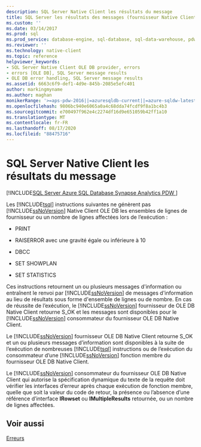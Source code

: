 ```yaml
---
description: SQL Server Native Client les résultats du message
title: SQL Server les résultats des messages (fournisseur Native Client OLE DB)
ms.custom: ''
ms.date: 03/14/2017
ms.prod: sql
ms.prod_service: database-engine, sql-database, sql-data-warehouse, pdw
ms.reviewer: ''
ms.technology: native-client
ms.topic: reference
helpviewer_keywords:
- SQL Server Native Client OLE DB provider, errors
- errors [OLE DB], SQL Server message results
- OLE DB error handling, SQL Server message results
ms.assetid: 6663c6f9-def1-4d9e-845b-2085e5efc401
author: markingmyname
ms.author: maghan
monikerRange: '>=aps-pdw-2016||=azuresqldb-current||=azure-sqldw-latest||>=sql-server-2016||=sqlallproducts-allversions||>=sql-server-linux-2017||=azuresqldb-mi-current'
ms.openlocfilehash: 9806bc940e6065a0a4c68dda74fcdf9f8a1bc4b3
ms.sourcegitcommit: e700497f962e4c2274df16d9e651059b42ff1a10
ms.translationtype: MT
ms.contentlocale: fr-FR
ms.lasthandoff: 08/17/2020
ms.locfileid: "88475716"
---
```

# <a name="sql-server-native-client-message-results"></a>SQL Server Native Client les résultats du message
[!INCLUDE[SQL Server Azure SQL Database Synapse Analytics PDW ](../../includes/applies-to-version/sql-asdb-asdbmi-asa-pdw.md)]

  Les [!INCLUDE[tsql](../../includes/tsql-md.md)] instructions suivantes ne génèrent pas [!INCLUDE[ssNoVersion](../../includes/ssnoversion-md.md)] Native Client OLE DB les ensembles de lignes de fournisseur ou un nombre de lignes affectées lors de l’exécution :  
  
-   PRINT  
  
-   RAISERROR avec une gravité égale ou inférieure à 10  
  
-   DBCC  
  
-   SET SHOWPLAN  
  
-   SET STATISTICS  
  
 Ces instructions retournent un ou plusieurs messages d'information ou entraînent le renvoi par [!INCLUDE[ssNoVersion](../../includes/ssnoversion-md.md)] de messages d'information au lieu de résultats sous forme d'ensemble de lignes ou de nombre. En cas de réussite de l’exécution, le [!INCLUDE[ssNoVersion](../../includes/ssnoversion-md.md)] fournisseur de OLE DB Native Client retourne S_OK et les messages sont disponibles pour le [!INCLUDE[ssNoVersion](../../includes/ssnoversion-md.md)] consommateur du fournisseur OLE DB Native Client.  
  
 Le [!INCLUDE[ssNoVersion](../../includes/ssnoversion-md.md)] fournisseur OLE DB Native Client retourne S_OK et un ou plusieurs messages d’information sont disponibles à la suite de l’exécution de nombreuses [!INCLUDE[tsql](../../includes/tsql-md.md)] instructions ou de l’exécution du consommateur d’une [!INCLUDE[ssNoVersion](../../includes/ssnoversion-md.md)] fonction membre du fournisseur OLE DB Native Client.  
  
 Le [!INCLUDE[ssNoVersion](../../includes/ssnoversion-md.md)] consommateur du fournisseur OLE DB Native Client qui autorise la spécification dynamique du texte de la requête doit vérifier les interfaces d’erreur après chaque exécution de fonction membre, quelle que soit la valeur du code de retour, la présence ou l’absence d’une référence d’interface **IRowset** ou **IMultipleResults** retournée, ou un nombre de lignes affectées.  
  
## <a name="see-also"></a>Voir aussi  
 [Erreurs](../../relational-databases/native-client-ole-db-errors/errors.md)  
  
  
